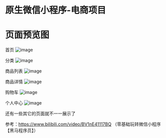 # 原生微信小程序-电商项目

# 页面预览图

首页
![image](https://github.com/pziwen/WxYty/blob/master/pics/%E9%A6%96%E9%A1%B5.png)


分类
![image](https://github.com/pziwen/WxYty/blob/master/pics/%E5%88%86%E7%B1%BB.png)

商品列表
![image](https://github.com/pziwen/WxYty/blob/master/pics/%E5%95%86%E5%93%81%E5%88%97%E8%A1%A8.png)

商品详情
![image](https://github.com/pziwen/WxYty/blob/master/pics/%E5%95%86%E5%93%81%E8%AF%A6%E6%83%85.png)

购物车
![image](https://github.com/pziwen/WxYty/blob/master/pics/%E8%B4%AD%E7%89%A9%E8%BD%A6.png)

个人中心
![image](https://github.com/pziwen/WxYty/blob/master/pics/%E4%B8%AA%E4%BA%BA%E4%B8%AD%E5%BF%83.png)

还有一些其它的页面就不一一展示了

参考：https://www.bilibili.com/video/BV1nE41117BQ  （零基础玩转微信小程序【黑马程序员】）
